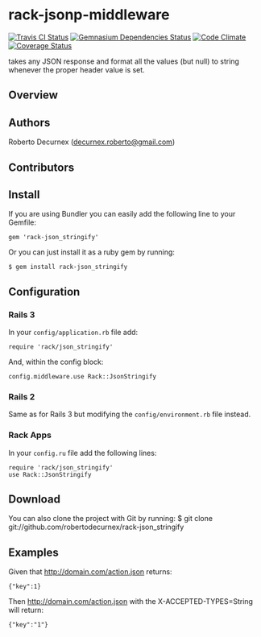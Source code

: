 # rack-jsonp-middleware 
[![Travis CI Status](https://travis-ci.org/robertodecurnex/rack-json_stringify.png)](https://travis-ci.org/robertodecurnex/rack-json_stringify) [![Gemnasium Dependencies Status](https://gemnasium.com/robertodecurnex/rack-json_stringify.png)](https://gemnasium.com/robertodecurnex/rack-json_stringify) [![Code Climate](https://codeclimate.com/github/robertodecurnex/rack-json_stringify.png)](https://codeclimate.com/github/robertodecurnex/rack-json_stringify) [![Coverage Status](https://coveralls.io/repos/robertodecurnex/rack-json_stringify/badge.png?branch=master)](https://coveralls.io/r/robertodecurnex/rack-json_stringify)

takes any JSON response and format all the values (but null) to string whenever the proper header value is set.

## Overview

## Authors

Roberto Decurnex (decurnex.roberto@gmail.com)

## Contributors

## Install

If you are using Bundler you can easily add the following line to your Gemfile:
    
    gem 'rack-json_stringify'

Or you can just install it as a ruby gem by running:
    
    $ gem install rack-json_stringify

## Configuration

### Rails 3

In your `config/application.rb` file add:
    
    require 'rack/json_stringify'

And, within the config block:
    
    config.middleware.use Rack::JsonStringify

### Rails 2

Same as for Rails 3 but modifying the `config/environment.rb` file instead.

### Rack Apps

In your `config.ru` file add the following lines:
    
    require 'rack/json_stringify'
    use Rack::JsonStringify

## Download

You can also clone the project with Git by running:
    $ git clone git://github.com/robertodecurnex/rack-json_stringify

## Examples

Given that http://domain.com/action.json returns:

    {"key":1}

Then http://domain.com/action.json with the X-ACCEPTED-TYPES=String will return:

    {"key":"1"}

